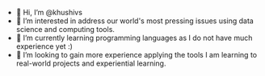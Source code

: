 - 👋 Hi, I’m @khushivs
- 👀 I’m interested in address our world's most pressing issues using data science and computing tools.
- 🌱 I’m currently learning programming languages as I do not have much experience yet :) 
- 💞️ I’m looking to gain more experience applying the tools I am learning to real-world projects and experiential learning.

<!---
khushivs/khushivs is a ✨ special ✨ repository because its `README.md` (this file) appears on your GitHub profile.
You can click the Preview link to take a look at your changes.
--->
